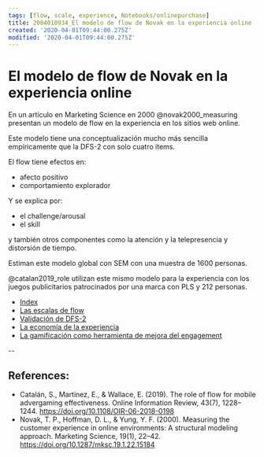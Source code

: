 ```yaml
---
tags: [flow, scale, experience, Notebooks/onlinepurchase]
title: 2004010934_El modelo de flow de Novak en la experiencia online
created: '2020-04-01T09:44:00.275Z'
modified: '2020-04-01T09:44:00.275Z'
---
```


# El modelo de flow de Novak en la experiencia online

En un artículo en Marketing Science en 2000 @novak2000_measuring presentan un modelo de flow en la experiencia en los sitios web online.

Este modelo tiene una conceptualización mucho más sencilla empíricamente que la DFS-2 con solo cuatro ítems.

El flow tiene efectos en:

- afecto positivo
- comportamiento explorador

Y se explica por:

- el challenge/arousal
- el skill

y también otros componentes como la atención y la telepresencia y distorsión de tiempo.

Estiman este modelo global con SEM con una muestra de 1600 personas.

@catalan2019_role utilizan este mismo modelo para la experiencia con los juegos publicitarios patrocinados por una marca con PLS y 212 personas.

- [Index](_2003101705_index.md)
- [Las escalas de flow](2003291853_escala_de_flow.md)
- [Validación de DFS-2](2003311902_validacion_dSF2.md)
- [La economía de la experiencia](2003171027_experience_economy_theory.md)
- [La gamificación como herramienta de mejora del engagement](2003170736_gamificacion_engagement.md)

--
## References:

- Catalán, S., Martínez, E., & Wallace, E. (2019). The role of flow for mobile advergaming effectiveness. Online Information Review, 43(7), 1228–1244. https://doi.org/10.1108/OIR-06-2018-0198
- Novak, T. P., Hoffman, D. L., & Yung, Y. F. (2000). Measuring the customer experience in online environments: A structural modeling approach. Marketing Science, 19(1), 22–42. https://doi.org/10.1287/mksc.19.1.22.15184




